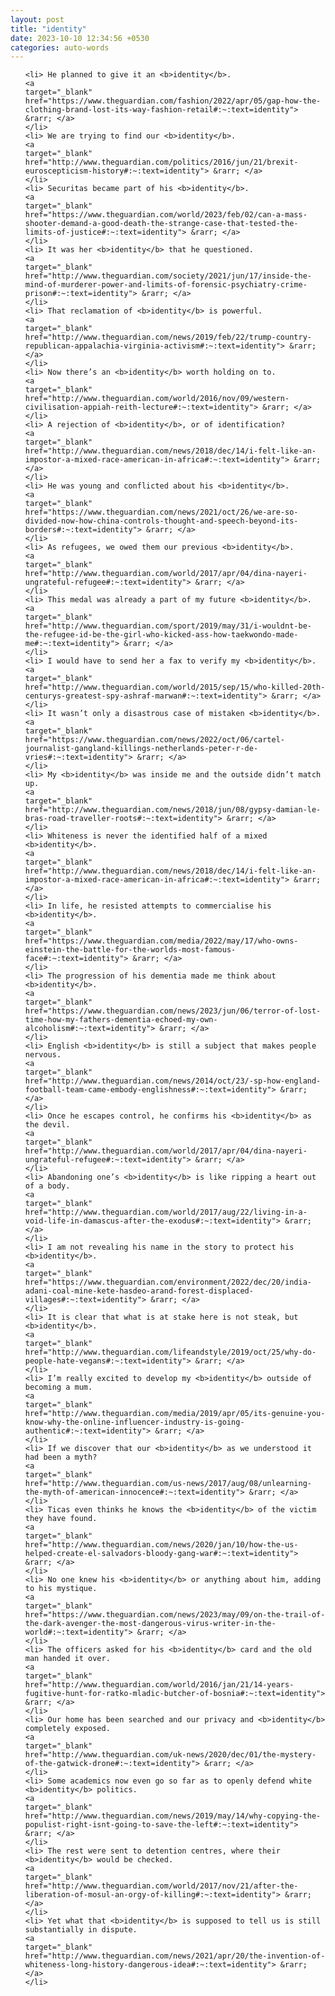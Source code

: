 ```yaml
---
layout: post
title: "identity"
date: 2023-10-10 12:34:56 +0530
categories: auto-words
---
```

<ol>

    <li> He planned to give it an <b>identity</b>.
    <a 
    target="_blank" 
    href="https://www.theguardian.com/fashion/2022/apr/05/gap-how-the-clothing-brand-lost-its-way-fashion-retail#:~:text=identity"> &rarr; </a>
    </li>
    <li> We are trying to find our <b>identity</b>.
    <a 
    target="_blank" 
    href="http://www.theguardian.com/politics/2016/jun/21/brexit-euroscepticism-history#:~:text=identity"> &rarr; </a>
    </li>
    <li> Securitas became part of his <b>identity</b>.
    <a 
    target="_blank" 
    href="https://www.theguardian.com/world/2023/feb/02/can-a-mass-shooter-demand-a-good-death-the-strange-case-that-tested-the-limits-of-justice#:~:text=identity"> &rarr; </a>
    </li>
    <li> It was her <b>identity</b> that he questioned.
    <a 
    target="_blank" 
    href="http://www.theguardian.com/society/2021/jun/17/inside-the-mind-of-murderer-power-and-limits-of-forensic-psychiatry-crime-prison#:~:text=identity"> &rarr; </a>
    </li>
    <li> That reclamation of <b>identity</b> is powerful.
    <a 
    target="_blank" 
    href="http://www.theguardian.com/news/2019/feb/22/trump-country-republican-appalachia-virginia-activism#:~:text=identity"> &rarr; </a>
    </li>
    <li> Now there’s an <b>identity</b> worth holding on to.
    <a 
    target="_blank" 
    href="http://www.theguardian.com/world/2016/nov/09/western-civilisation-appiah-reith-lecture#:~:text=identity"> &rarr; </a>
    </li>
    <li> A rejection of <b>identity</b>, or of identification?
    <a 
    target="_blank" 
    href="http://www.theguardian.com/news/2018/dec/14/i-felt-like-an-impostor-a-mixed-race-american-in-africa#:~:text=identity"> &rarr; </a>
    </li>
    <li> He was young and conflicted about his <b>identity</b>.
    <a 
    target="_blank" 
    href="https://www.theguardian.com/news/2021/oct/26/we-are-so-divided-now-how-china-controls-thought-and-speech-beyond-its-borders#:~:text=identity"> &rarr; </a>
    </li>
    <li> As refugees, we owed them our previous <b>identity</b>.
    <a 
    target="_blank" 
    href="http://www.theguardian.com/world/2017/apr/04/dina-nayeri-ungrateful-refugee#:~:text=identity"> &rarr; </a>
    </li>
    <li> This medal was already a part of my future <b>identity</b>.
    <a 
    target="_blank" 
    href="http://www.theguardian.com/sport/2019/may/31/i-wouldnt-be-the-refugee-id-be-the-girl-who-kicked-ass-how-taekwondo-made-me#:~:text=identity"> &rarr; </a>
    </li>
    <li> I would have to send her a fax to verify my <b>identity</b>.
    <a 
    target="_blank" 
    href="http://www.theguardian.com/world/2015/sep/15/who-killed-20th-centurys-greatest-spy-ashraf-marwan#:~:text=identity"> &rarr; </a>
    </li>
    <li> It wasn’t only a disastrous case of mistaken <b>identity</b>.
    <a 
    target="_blank" 
    href="https://www.theguardian.com/news/2022/oct/06/cartel-journalist-gangland-killings-netherlands-peter-r-de-vries#:~:text=identity"> &rarr; </a>
    </li>
    <li> My <b>identity</b> was inside me and the outside didn’t match up.
    <a 
    target="_blank" 
    href="http://www.theguardian.com/news/2018/jun/08/gypsy-damian-le-bras-road-traveller-roots#:~:text=identity"> &rarr; </a>
    </li>
    <li> Whiteness is never the identified half of a mixed <b>identity</b>.
    <a 
    target="_blank" 
    href="http://www.theguardian.com/news/2018/dec/14/i-felt-like-an-impostor-a-mixed-race-american-in-africa#:~:text=identity"> &rarr; </a>
    </li>
    <li> In life, he resisted attempts to commercialise his <b>identity</b>.
    <a 
    target="_blank" 
    href="https://www.theguardian.com/media/2022/may/17/who-owns-einstein-the-battle-for-the-worlds-most-famous-face#:~:text=identity"> &rarr; </a>
    </li>
    <li> The progression of his dementia made me think about <b>identity</b>.
    <a 
    target="_blank" 
    href="https://www.theguardian.com/news/2023/jun/06/terror-of-lost-time-how-my-fathers-dementia-echoed-my-own-alcoholism#:~:text=identity"> &rarr; </a>
    </li>
    <li> English <b>identity</b> is still a subject that makes people nervous.
    <a 
    target="_blank" 
    href="http://www.theguardian.com/news/2014/oct/23/-sp-how-england-football-team-came-embody-englishness#:~:text=identity"> &rarr; </a>
    </li>
    <li> Once he escapes control, he confirms his <b>identity</b> as the devil.
    <a 
    target="_blank" 
    href="http://www.theguardian.com/world/2017/apr/04/dina-nayeri-ungrateful-refugee#:~:text=identity"> &rarr; </a>
    </li>
    <li> Abandoning one’s <b>identity</b> is like ripping a heart out of a body.
    <a 
    target="_blank" 
    href="http://www.theguardian.com/world/2017/aug/22/living-in-a-void-life-in-damascus-after-the-exodus#:~:text=identity"> &rarr; </a>
    </li>
    <li> I am not revealing his name in the story to protect his <b>identity</b>.
    <a 
    target="_blank" 
    href="https://www.theguardian.com/environment/2022/dec/20/india-adani-coal-mine-kete-hasdeo-arand-forest-displaced-villages#:~:text=identity"> &rarr; </a>
    </li>
    <li> It is clear that what is at stake here is not steak, but <b>identity</b>.
    <a 
    target="_blank" 
    href="http://www.theguardian.com/lifeandstyle/2019/oct/25/why-do-people-hate-vegans#:~:text=identity"> &rarr; </a>
    </li>
    <li> I’m really excited to develop my <b>identity</b> outside of becoming a mum.
    <a 
    target="_blank" 
    href="http://www.theguardian.com/media/2019/apr/05/its-genuine-you-know-why-the-online-influencer-industry-is-going-authentic#:~:text=identity"> &rarr; </a>
    </li>
    <li> If we discover that our <b>identity</b> as we understood it had been a myth?
    <a 
    target="_blank" 
    href="http://www.theguardian.com/us-news/2017/aug/08/unlearning-the-myth-of-american-innocence#:~:text=identity"> &rarr; </a>
    </li>
    <li> Ticas even thinks he knows the <b>identity</b> of the victim they have found.
    <a 
    target="_blank" 
    href="http://www.theguardian.com/news/2020/jan/10/how-the-us-helped-create-el-salvadors-bloody-gang-war#:~:text=identity"> &rarr; </a>
    </li>
    <li> No one knew his <b>identity</b> or anything about him, adding to his mystique.
    <a 
    target="_blank" 
    href="https://www.theguardian.com/news/2023/may/09/on-the-trail-of-the-dark-avenger-the-most-dangerous-virus-writer-in-the-world#:~:text=identity"> &rarr; </a>
    </li>
    <li> The officers asked for his <b>identity</b> card and the old man handed it over.
    <a 
    target="_blank" 
    href="http://www.theguardian.com/world/2016/jan/21/14-years-fugitive-hunt-for-ratko-mladic-butcher-of-bosnia#:~:text=identity"> &rarr; </a>
    </li>
    <li> Our home has been searched and our privacy and <b>identity</b> completely exposed.
    <a 
    target="_blank" 
    href="http://www.theguardian.com/uk-news/2020/dec/01/the-mystery-of-the-gatwick-drone#:~:text=identity"> &rarr; </a>
    </li>
    <li> Some academics now even go so far as to openly defend white <b>identity</b> politics.
    <a 
    target="_blank" 
    href="http://www.theguardian.com/news/2019/may/14/why-copying-the-populist-right-isnt-going-to-save-the-left#:~:text=identity"> &rarr; </a>
    </li>
    <li> The rest were sent to detention centres, where their <b>identity</b> would be checked.
    <a 
    target="_blank" 
    href="http://www.theguardian.com/world/2017/nov/21/after-the-liberation-of-mosul-an-orgy-of-killing#:~:text=identity"> &rarr; </a>
    </li>
    <li> Yet what that <b>identity</b> is supposed to tell us is still substantially in dispute.
    <a 
    target="_blank" 
    href="http://www.theguardian.com/news/2021/apr/20/the-invention-of-whiteness-long-history-dangerous-idea#:~:text=identity"> &rarr; </a>
    </li>